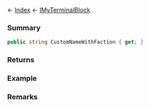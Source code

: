 ← [Index](Api-Index) ← [IMyTerminalBlock](Sandbox.ModAPI.Ingame.IMyTerminalBlock)

### Summary

```csharp
public string CustomNameWithFaction { get; }
```

### Returns

### Example

### Remarks

